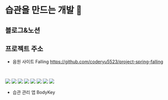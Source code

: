 # 습관을 만드는 개발 👋

## 블로그&노션

## 프로젝트 주소

- 음원 사이트 Falling
https://github.com/coderyu5523/project-spring-falling
<br>
<p>
  <img src="https://img.shields.io/badge/HTML5-E34F26?style=for-the-badge&logo=html5&logoColor=white"/>
  <img src="https://img.shields.io/badge/CSS3-1572B6?style=for-the-badge&logo=css3&logoColor=white"/>
  <img src="https://img.shields.io/badge/mustache-F7DF1E?style=for-the-badge&logo=Mustache&logoColor=white"/>
  <img src="https://img.shields.io/badge/jQuery-0769AD.svg?style=for-the-badge&logo=jquery&logoColor=white"/>
  <img src="https://img.shields.io/badge/OpenAI-412991.svg?style=for-the-badge&logo=openai&logoColor=white"/>
<img src="https://img.shields.io/badge/Docker-2496ED.svg?style=for-the-badge&logo=docker&logoColor=white"/>
<img src="https://img.shields.io/badge/Redis-DC382D.svg?style=for-the-badge&logo=redis&logoColor=white"/>
<img src="https://img.shields.io/badge/AJAX-007EC6.svg?style=for-the-badge&logo=ajax&logoColor=white"/>

</p>

- 습관 관리 앱 BodyKey
  <br>
